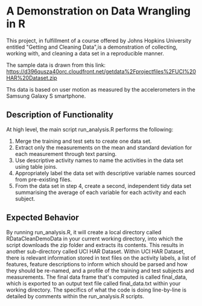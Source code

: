 # A Demonstration on Data Wrangling in R 

This project, in fulfillment of a course offered by Johns Hopkins University entitled "Getting and Cleaning Data",is a demonstration of collecting, working with, and cleaning a data set in a reproducible manner. 

The sample data is drawn from this link:
https://d396qusza40orc.cloudfront.net/getdata%2Fprojectfiles%2FUCI%20HAR%20Dataset.zip

Ths data is based on user motion as measured by the accelerometers in the Samsung Galaxy S smartphone. 

## Description of Functionality
At high level, the main script run_analysis.R performs the following: 
 1. Merge the training and test sets to create one data set. 
 2. Extract only the measurements on the mean and standard deviation for each measurement through  text parsing. 
 3. Use descriptive activity names to name the activities in the data set using table joins. 
 4. Appropriately label the data set with descriptive variable names sourced from pre-existing files.  
 5. From the data set in step 4, create a second, independent tidy data set summarising the 
 average of each variable for each activity and each subject. 

## Expected Behavior
By running run_analysis.R, it will create a local directory called RDataCleanDemoData in your current working directory, into which the script downloads the zip folder and extracts its contents. This results in another sub-directory called UCI HAR Dataset. Within UCI HAR Dataset, there is relevant information stored in text files on the activity labels, a list of features, feature descriptions to inform which should be parsed and how they should be re-named, and a profile of the training and test subjects and measurements. The final data frame that's computed is called final_data, which is exported to an output text file called final_data.txt within your working directory. The specifics of what the code is doing line-by-line is detailed by comments within the run_analysis.R scripts. 
